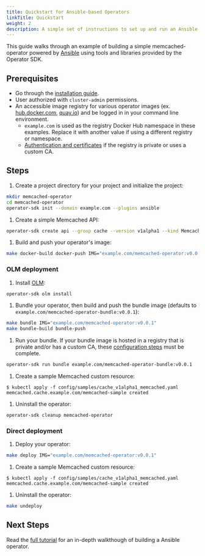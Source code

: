 ```yaml
---
title: Quickstart for Ansible-based Operators
linkTitle: Quickstart
weight: 2
description: A simple set of instructions to set up and run an Ansible-based operator.
---
```


This guide walks through an example of building a simple memcached-operator powered by [Ansible][ansible-link] using tools and libraries provided by the Operator SDK.

## Prerequisites

- Go through the [installation guide][install-guide].
- User authorized with `cluster-admin` permissions.
- An accessible image registry for various operator images (ex. [hub.docker.com](https://hub.docker.com/signup),
[quay.io](https://quay.io/)) and be logged in in your command line environment.
  - `example.com` is used as the registry Docker Hub namespace in these examples.
  Replace it with another value if using a different registry or namespace.
  - [Authentication and certificates][image-reg-config] if the registry is private or uses a custom CA.


## Steps

1. Create a project directory for your project and initialize the project:

  ```sh
  mkdir memcached-operator
  cd memcached-operator
  operator-sdk init --domain example.com --plugins ansible
  ```

1. Create a simple Memcached API:

  ```sh
  operator-sdk create api --group cache --version v1alpha1 --kind Memcached --generate-role
  ```

1. Build and push your operator's image:

  ```sh
  make docker-build docker-push IMG="example.com/memcached-operator:v0.0.1"
  ```

### OLM deployment

1. Install [OLM][doc-olm]:

  ```sh
  operator-sdk olm install
  ```

1. Bundle your operator, then build and push the bundle image (defaults to `example.com/memcached-operator-bundle:v0.0.1`):

  ```sh
  make bundle IMG="example.com/memcached-operator:v0.0.1"
  make bundle-build bundle-push
  ```

1. Run your bundle. If your bundle image is hosted in a registry that is private and/or
has a custom CA, these [configuration steps][image-reg-config] must be complete.

  ```sh
  operator-sdk run bundle example.com/memcached-operator-bundle:v0.0.1
  ```

1. Create a sample Memcached custom resource:

  ```console
  $ kubectl apply -f config/samples/cache_v1alpha1_memcached.yaml
  memcached.cache.example.com/memcached-sample created
  ```

1. Uninstall the operator:

  ```sh
  operator-sdk cleanup memcached-operator
  ```


### Direct deployment

1. Deploy your operator:

  ```sh
  make deploy IMG="example.com/memcached-operator:v0.0.1"
  ```

1. Create a sample Memcached custom resource:

  ```console
  $ kubectl apply -f config/samples/cache_v1alpha1_memcached.yaml
  memcached.cache.example.com/memcached-sample created
  ```

1. Uninstall the operator:

  ```sh
  make undeploy
  ```


## Next Steps

Read the [full tutorial][tutorial] for an in-depth walkthough of building a Ansible operator.


[ansible-link]:https://www.ansible.com/
[install-guide]:/docs/building-operators/ansible/installation
[image-reg-config]:/docs/olm-integration/cli-overview#private-bundle-and-catalog-image-registries
[doc-olm]:/docs/olm-integration/quickstart-bundle/#enabling-olm
[tutorial]:/docs/building-operators/ansible/tutorial/
